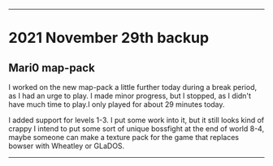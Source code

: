 
***

# 2021 November 29th backup

## Mari0 map-pack

I worked on the new map-pack a little further today during a break period, as I had an urge to play. I made minor progress, but I stopped, as I didn't have much time to play.I only played for about 29 minutes today.

I added support for levels 1-3. I put some work into it, but it still looks kind of crappy I intend to put some sort of unique bossfight at the end of world 8-4, maybe someone can make a texture pack for the game that replaces bowser with Wheatley or GLaDOS.

***
